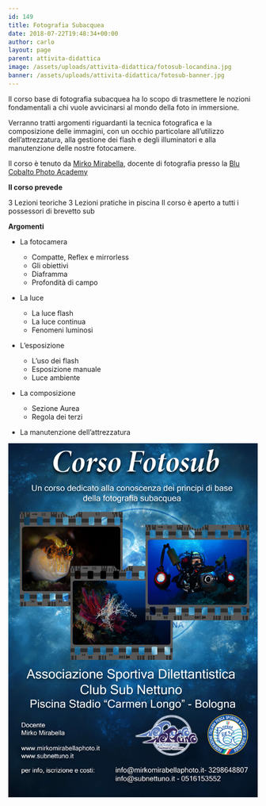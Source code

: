 ```yaml
---
id: 149
title: Fotografia Subacquea
date: 2018-07-22T19:48:34+00:00
author: carlo
layout: page
parent: attivita-didattica
image: /assets/uploads/attivita-didattica/fotosub-locandina.jpg
banner: /assets/uploads/attivita-didattica/fotosub-banner.jpg
---
```


Il corso base di fotografia subacquea ha lo scopo di trasmettere le nozioni fondamentali a chi vuole avvicinarsi al mondo della foto in immersione.

Verranno tratti argomenti riguardanti la tecnica fotografica e la composizione delle immagini, con un occhio particolare all’utilizzo dell’attrezzatura, alla gestione dei flash e degli illuminatori e alla manutenzione delle nostre fotocamere.

Il corso è tenuto da [Mirko Mirabella](http://www.mirkomirabellaphoto.it), docente di fotografia presso la [Blu Cobalto Photo Academy](http://www.blucobaltophotoacademy.it)

**Il corso prevede**

3 Lezioni teoriche
3 Lezioni pratiche in piscina
Il corso è aperto a tutti i possessori di brevetto sub

**Argomenti**

- La fotocamera

  - Compatte, Reflex e mirrorless
  - Gli obiettivi
  - Diaframma
  - Profondità di campo

- La luce

  - La luce flash
  - La luce continua
  - Fenomeni luminosi

- L’esposizione

  - L’uso dei flash
  - Esposizione manuale
  - Luce ambiente

- La composizione

  - Sezione Aurea
  - Regola dei terzi

- La manutenzione dell’attrezzatura

![Volantino Corso Fotografia Subacquea](/assets/uploads/attivita-didattica/fotosub-locandina.jpg)
